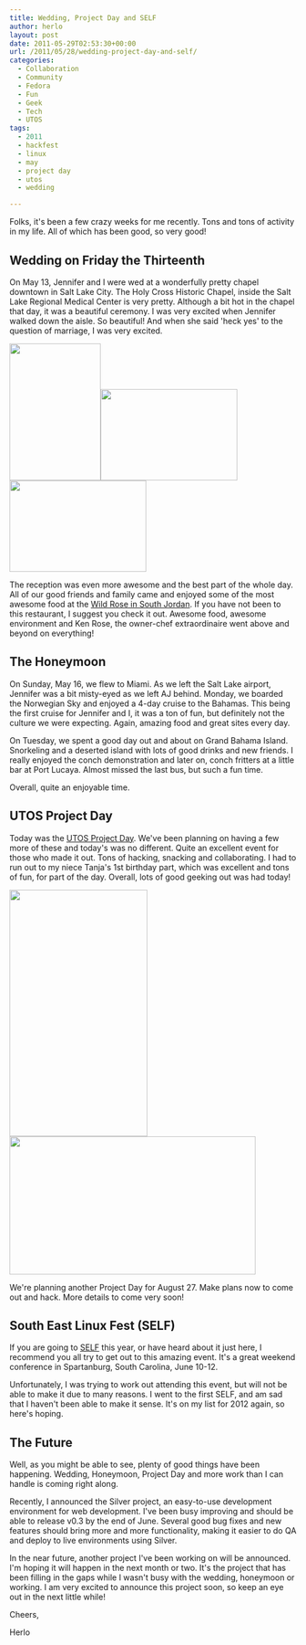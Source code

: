 ```yaml
---
title: Wedding, Project Day and SELF
author: herlo
layout: post
date: 2011-05-29T02:53:30+00:00
url: /2011/05/28/wedding-project-day-and-self/
categories:
  - Collaboration
  - Community
  - Fedora
  - Fun
  - Geek
  - Tech
  - UTOS
tags:
  - 2011
  - hackfest
  - linux
  - may
  - project day
  - utos
  - wedding

---
```

Folks, it's been a few crazy weeks for me recently. Tons and tons of activity in my life. All of which has been good, so very good!

## Wedding on Friday the Thirteenth

On May 13, Jennifer and I were wed at a wonderfully pretty chapel downtown in Salt Lake City. The Holy Cross Historic Chapel, inside the Salt Lake Regional Medical Center is very pretty. Although a bit hot in the chapel that day, it was a beautiful ceremony. I was very excited when Jennifer walked down the aisle. So beautiful! And when she said 'heck yes' to the question of marriage, I was very excited.

[<img class="alignnone" src="http://farm3.static.flickr.com/2143/5769639649_590a8d633f_m_d.jpg" alt="" width="160" height="240" />][1][<img class="alignnone" src="http://farm6.static.flickr.com/5230/5770173774_01b077dcd8_m_d.jpg" alt="" width="240" height="160" />][2][<img class="alignnone" src="http://farm4.static.flickr.com/3532/5770187930_faaaa37eb6_m_d.jpg" alt="" width="240" height="160" />][3]

The reception was even more awesome and the best part of the whole day. All of our good friends and family came and enjoyed some of the most awesome food at the [Wild Rose in South Jordan][4]. If you have not been to this restaurant, I suggest you check it out. Awesome food, awesome environment and Ken Rose, the owner-chef extraordinaire went above and beyond on everything!

## The Honeymoon

On Sunday, May 16, we flew to Miami. As we left the Salt Lake airport, Jennifer was a bit misty-eyed as we left AJ behind. Monday, we boarded the Norwegian Sky and enjoyed a 4-day cruise to the Bahamas. This being the first cruise for Jennifer and I, it was a ton of fun, but definitely not the culture we were expecting. Again, amazing food and great sites every day.

On Tuesday, we spent a good day out and about on Grand Bahama Island. Snorkeling and a deserted island with lots of good drinks and new friends. I really enjoyed the conch demonstration and later on, conch fritters at a little bar at Port Lucaya. Almost missed the last bus, but such a fun time.

Overall, quite an enjoyable time.

## UTOS Project Day

Today was the [UTOS Project Day][5]. We've been planning on having a few more of these and today's was no different. Quite an excellent event for those who made it out. Tons of hacking, snacking and collaborating. I had to run out to my niece Tanja's 1st birthday part, which was excellent and tons of fun, for part of the day. Overall, lots of good geeking out was had today!

[][6][][7][<img class="alignnone" src="https://fbcdn-sphotos-a.akamaihd.net/hphotos-ak-ash4/247447_10150194146944608_741364607_7069366_2013514_n.jpg" alt="" width="242" height="432" />][6] [<img class="alignnone" src="https://fbcdn-sphotos-a.akamaihd.net/hphotos-ak-ash4/252003_10150194280704608_741364607_7070777_210157_n.jpg" alt="" width="432" height="242" />][7]

We're planning another Project Day for August 27. Make plans now to come out and hack. More details to come very soon!

## South East Linux Fest (SELF)

If you are going to [SELF][8] this year, or have heard about it just here, I recommend you all try to get out to this amazing event. It's a great weekend conference in Spartanburg, South Carolina, June 10-12.

Unfortunately, I was trying to work out attending this event, but will not be able to make it due to many reasons. I went to the first SELF, and am sad that I haven't been able to make it sense. It's on my list for 2012 again, so here's hoping.

## The Future

Well, as you might be able to see, plenty of good things have been happening. Wedding, Honeymoon, Project Day and more work than I can handle is coming right along.

Recently, I announced the Silver project, an easy-to-use development environment for web development. I've been busy improving and should be able to release v0.3 by the end of June. Several good bug fixes and new features should bring more and more functionality, making it easier to do QA and deploy to live environments using Silver.

In the near future, another project I've been working on will be announced. I'm hoping it will happen in the next month or two. It's the project that has been filling in the gaps while I wasn't busy with the wedding, honeymoon or working. I am very excited to announce this project soon, so keep an eye out in the next little while!

Cheers,

Herlo

 [1]: http://farm3.static.flickr.com/2143/5769639649_590a8d633f_m_d.jpg
 [2]: http://farm6.static.flickr.com/5230/5770173774_01b077dcd8_m_d.jpg
 [3]: http://farm4.static.flickr.com/3532/5770187930_faaaa37eb6_m_d.jpg
 [4]: http://wildrose-district.com/
 [5]: http://project-day.utos.org
 [6]: https://fbcdn-sphotos-a.akamaihd.net/hphotos-ak-ash4/247447_10150194146944608_741364607_7069366_2013514_n.jpg
 [7]: https://fbcdn-sphotos-a.akamaihd.net/hphotos-ak-ash4/252003_10150194280704608_741364607_7070777_210157_n.jpg
 [8]: http://www.southeastlinuxfest.org/